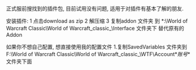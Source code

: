 正式服前搜找到的插件包, 目前试用没有问题, 适用于对插件有基本了解的朋友.

安装插件: 
1 点击download as zip 
2 解压缩
3 复制addon 文件夹 到 *:\World of Warcraft Classic\World of Warcraft\_classic_\Interface 文件夹下 替代原有的Addon

如果你不想自己配置, 想直接使用我的配置文件
1.复制SavedVariables 文件夹到  F:\World of Warcraft Classic\World of Warcraft\_classic_\WTF\Account\**账号** 文件夹下面
